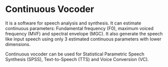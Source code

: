 # Continuous Vocoder
It is a software for speech analysis and synthesis. It can estimate continuous parameters: Fundamental frequency (F0), maximum voiced frequency (MVF) and spectral envelope (MGC). It also generate the speech like input speech using only 3 estimated continuous parameters with lower dimensions.

Continuous vocoder can be used for Statistical Parametric Speech Synthesis (SPSS), Text-to-Speech (TTS) and Voice Conversion (VC).
